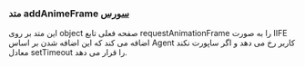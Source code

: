 <h3>
متد addAnimeFrame
<a class="ext-link" href="classes_Tetris_Gameplay.js.html#line24" >سورس</a>
</h3>

این متد بر روی object صفحه فعلی تابع requestAnimationFrame را به صورت IIFE اضافه می کند که این اضافه شدن بر اساس Agent کاربر رخ می دهد و اگر ساپورت نکند معادل setTimeout را قرار می دهد.
